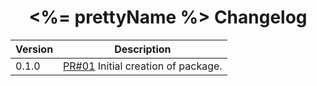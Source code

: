 <h1 align="center"><%= prettyName %> Changelog</h1>

| Version | Description |
|---------|-------------|
| 0.1.0   | [PR#01](https://github.com/BBC-News/psammead/pull/01) Initial creation of package. |